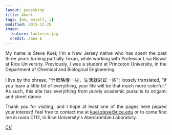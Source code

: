 ```yaml
---
layout: pagesktop
title: About
tags: [me, myself, i]
modified: 2015-12-25
image:
  feature: lanterns.jpg
  credit: Jane E
---
```

<p><div align="justify">
My name is Steve Kuei; I'm a New Jersey native who has spent the past three years turning partially Texan,
 while working with Professor Lisa Biswal at Rice University. Previously, I was a student
at Princeton University, in the Department of Chemical and Biological Engineering. 
</div></p>

<p><div align="justify">
I live by the phrase, "什麽略懂一些，生活就彩虹一些"; loosely translated, "if you learn a little bit of everything, your life will be that much more colorful."
As such, this site has everything from purely academic pursuits to origami and street dance. 
</div></p>

<p><div align="justify">
Thank you for visiting, and I hope at least one of the pages here piqued your interest! Feel free to contact me at <a href="mailto:kuei.steve@rice.edu">kuei.steve@rice.edu</a>
or to come find me in room C112, in Rice University's Abercrombie Laboratory.
</div></p>

<p>
<a markdown="0" href="files/resume_102615_sk_long.pdf" class="btn">CV</a>
</p>